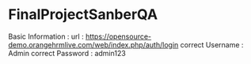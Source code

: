 # FinalProjectSanberQA

Basic Information : 
url : https://opensource-demo.orangehrmlive.com/web/index.php/auth/login 
correct Username : Admin 
correct Password : admin123
